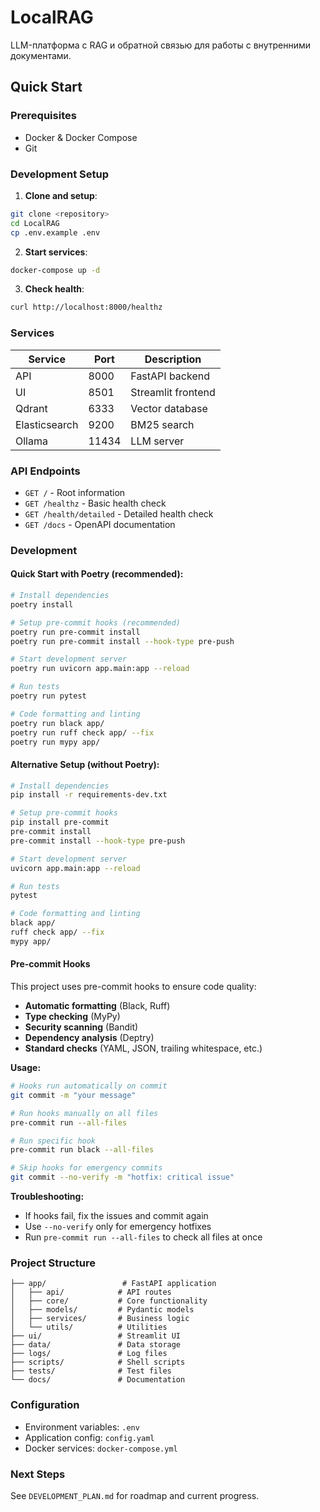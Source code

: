 # LocalRAG

LLM-платформа с RAG и обратной связью для работы с внутренними документами.

## Quick Start

### Prerequisites

- Docker & Docker Compose
- Git

### Development Setup

1. **Clone and setup**:
```bash
git clone <repository>
cd LocalRAG
cp .env.example .env
```

2. **Start services**:
```bash
docker-compose up -d
```

3. **Check health**:
```bash
curl http://localhost:8000/healthz
```

### Services

| Service | Port | Description |
|---------|------|-------------|
| API | 8000 | FastAPI backend |
| UI | 8501 | Streamlit frontend |
| Qdrant | 6333 | Vector database |
| Elasticsearch | 9200 | BM25 search |
| Ollama | 11434 | LLM server |

### API Endpoints

- `GET /` - Root information
- `GET /healthz` - Basic health check
- `GET /health/detailed` - Detailed health check
- `GET /docs` - OpenAPI documentation

### Development

#### Quick Start with Poetry (recommended):

```bash
# Install dependencies
poetry install

# Setup pre-commit hooks (recommended)
poetry run pre-commit install
poetry run pre-commit install --hook-type pre-push

# Start development server
poetry run uvicorn app.main:app --reload

# Run tests
poetry run pytest

# Code formatting and linting
poetry run black app/
poetry run ruff check app/ --fix
poetry run mypy app/
```

#### Alternative Setup (without Poetry):

```bash
# Install dependencies
pip install -r requirements-dev.txt

# Setup pre-commit hooks
pip install pre-commit
pre-commit install
pre-commit install --hook-type pre-push

# Start development server
uvicorn app.main:app --reload

# Run tests
pytest

# Code formatting and linting
black app/
ruff check app/ --fix
mypy app/
```

#### Pre-commit Hooks

This project uses pre-commit hooks to ensure code quality:

- **Automatic formatting** (Black, Ruff)
- **Type checking** (MyPy)
- **Security scanning** (Bandit)
- **Dependency analysis** (Deptry)
- **Standard checks** (YAML, JSON, trailing whitespace, etc.)

**Usage:**
```bash
# Hooks run automatically on commit
git commit -m "your message"

# Run hooks manually on all files
pre-commit run --all-files

# Run specific hook
pre-commit run black --all-files

# Skip hooks for emergency commits
git commit --no-verify -m "hotfix: critical issue"
```

**Troubleshooting:**
- If hooks fail, fix the issues and commit again
- Use `--no-verify` only for emergency hotfixes
- Run `pre-commit run --all-files` to check all files at once

### Project Structure

```
├── app/                 # FastAPI application
│   ├── api/            # API routes
│   ├── core/           # Core functionality
│   ├── models/         # Pydantic models
│   ├── services/       # Business logic
│   └── utils/          # Utilities
├── ui/                 # Streamlit UI
├── data/               # Data storage
├── logs/               # Log files
├── scripts/            # Shell scripts
├── tests/              # Test files
└── docs/               # Documentation
```

### Configuration

- Environment variables: `.env`
- Application config: `config.yaml`
- Docker services: `docker-compose.yml`

### Next Steps

See `DEVELOPMENT_PLAN.md` for roadmap and current progress.
